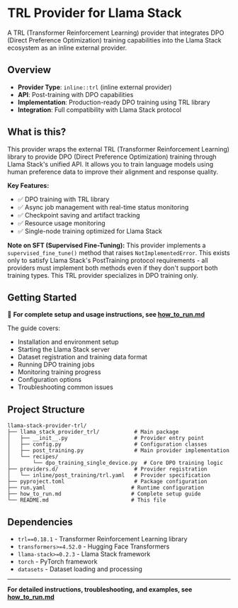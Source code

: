 # TRL Provider for Llama Stack

A TRL (Transformer Reinforcement Learning) provider that integrates DPO (Direct Preference Optimization) training capabilities into the Llama Stack ecosystem as an inline external provider.

## Overview

- **Provider Type**: `inline::trl` (inline external provider)
- **API**: Post-training with DPO capabilities  
- **Implementation**: Production-ready DPO training using TRL library
- **Integration**: Full compatibility with Llama Stack protocol

## What is this?

This provider wraps the external TRL (Transformer Reinforcement Learning) library to provide DPO (Direct Preference Optimization) training through Llama Stack's unified API. It allows you to train language models using human preference data to improve their alignment and response quality.

**Key Features:**
- ✅ DPO training with TRL library
- ✅ Async job management with real-time status monitoring  
- ✅ Checkpoint saving and artifact tracking
- ✅ Resource usage monitoring
- ✅ Single-node training optimized for Llama Stack

**Note on SFT (Supervised Fine-Tuning):**
This provider implements a `supervised_fine_tune()` method that raises `NotImplementedError`. This exists only to satisfy Llama Stack's PostTraining protocol requirements - all providers must implement both methods even if they don't support both training types. This TRL provider specializes in DPO training only.

## Getting Started

📖 **For complete setup and usage instructions, see [how_to_run.md](how_to_run.md)**

The guide covers:
- Installation and environment setup
- Starting the Llama Stack server  
- Dataset registration and training data format
- Running DPO training jobs
- Monitoring training progress
- Configuration options
- Troubleshooting common issues

## Project Structure

```
llama-stack-provider-trl/
├── llama_stack_provider_trl/           # Main package
│   ├── __init__.py                     # Provider entry point
│   ├── config.py                       # Configuration classes  
│   ├── post_training.py                # Main provider implementation
│   └── recipes/
│       └── dpo_training_single_device.py  # Core DPO training logic
├── providers.d/                        # Provider registration
│   └── inline/post_training/trl.yaml   # Provider specification
├── pyproject.toml                      # Package configuration
├── run.yaml                           # Runtime configuration
├── how_to_run.md                      # Complete setup guide
└── README.md                          # This file
```

## Dependencies

- `trl==0.18.1` - Transformer Reinforcement Learning library
- `transformers>=4.52.0` - Hugging Face Transformers
- `llama-stack>=0.2.3` - Llama Stack framework
- `torch` - PyTorch framework
- `datasets` - Dataset loading and processing

---

**For detailed instructions, troubleshooting, and examples, see [how_to_run.md](how_to_run.md)** 
